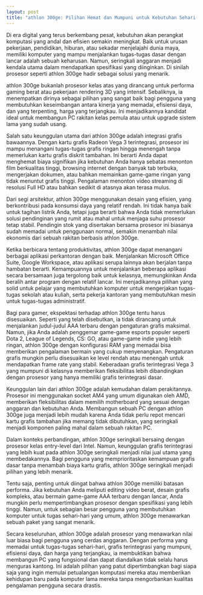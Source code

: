 ```yaml
---
layout: post
title: "athlon 300ge: Pilihan Hemat dan Mumpuni untuk Kebutuhan Sehari-hari"
---
```


Di era digital yang terus berkembang pesat, kebutuhan akan perangkat komputasi yang andal dan efisien semakin meningkat. Baik untuk urusan pekerjaan, pendidikan, hiburan, atau sekadar menjelajahi dunia maya, memiliki komputer yang mampu menjalankan tugas-tugas dasar dengan lancar adalah sebuah keharusan. Namun, seringkali anggaran menjadi kendala utama dalam mendapatkan spesifikasi yang diinginkan. Di sinilah prosesor seperti athlon 300ge hadir sebagai solusi yang menarik.

athlon 300ge bukanlah prosesor kelas atas yang dirancang untuk performa gaming berat atau pekerjaan rendering 3D yang intensif. Sebaliknya, ia menempatkan dirinya sebagai pilihan yang sangat baik bagi pengguna yang membutuhkan keseimbangan antara kinerja yang memadai, efisiensi daya, dan yang terpenting, harga yang terjangkau. Ini menjadikannya kandidat ideal untuk membangun PC rakitan kelas pemula atau untuk upgrade sistem lama yang sudah usang.

Salah satu keunggulan utama dari athlon 300ge adalah integrasi grafis bawaannya. Dengan kartu grafis Radeon Vega 3 terintegrasi, prosesor ini mampu menangani tugas-tugas grafis ringan hingga menengah tanpa memerlukan kartu grafis diskrit tambahan. Ini berarti Anda dapat menghemat biaya signifikan jika kebutuhan Anda hanya sebatas menonton film berkualitas tinggi, browsing internet dengan banyak tab terbuka, mengerjakan dokumen, atau bahkan memainkan game-game ringan yang tidak menuntut grafis tinggi. Pengalaman menonton video streaming di resolusi Full HD atau bahkan sedikit di atasnya akan terasa mulus.

Dari segi arsitektur, athlon 300ge menggunakan desain yang efisien, yang berkontribusi pada konsumsi daya yang relatif rendah. Ini tidak hanya baik untuk tagihan listrik Anda, tetapi juga berarti bahwa Anda tidak memerlukan solusi pendinginan yang rumit atau mahal untuk menjaga suhu prosesor tetap stabil. Pendingin stok yang disertakan bersama prosesor ini biasanya sudah memadai untuk penggunaan normal, semakin menambah nilai ekonomis dari sebuah rakitan berbasis athlon 300ge.

Ketika berbicara tentang produktivitas, athlon 300ge dapat menangani berbagai aplikasi perkantoran dengan baik. Menjalankan Microsoft Office Suite, Google Workspace, atau aplikasi serupa lainnya akan berjalan tanpa hambatan berarti. Kemampuannya untuk menjalankan beberapa aplikasi secara bersamaan juga tergolong baik untuk kelasnya, memungkinkan Anda beralih antar program dengan relatif lancar. Ini menjadikannya pilihan yang solid untuk pelajar yang membutuhkan komputer untuk mengerjakan tugas-tugas sekolah atau kuliah, serta pekerja kantoran yang membutuhkan mesin untuk tugas-tugas administratif.

Bagi para gamer, ekspektasi terhadap athlon 300ge tentu harus disesuaikan. Seperti yang telah disebutkan, ia tidak dirancang untuk menjalankan judul-judul AAA terbaru dengan pengaturan grafis maksimal. Namun, jika Anda adalah penggemar game-game esports populer seperti Dota 2, League of Legends, CS: GO, atau game-game indie yang lebih ringan, athlon 300ge dengan konfigurasi RAM yang memadai bisa memberikan pengalaman bermain yang cukup menyenangkan. Pengaturan grafis mungkin perlu disesuaikan ke level rendah atau menengah untuk mendapatkan frame rate yang stabil. Keberadaan grafis terintegrasi Vega 3 yang mumpuni di kelasnya memberikan fleksibilitas lebih dibandingkan dengan prosesor yang hanya memiliki grafis terintegrasi dasar.

Keunggulan lain dari athlon 300ge adalah kemudahan dalam perakitannya. Prosesor ini menggunakan socket AM4 yang umum digunakan oleh AMD, memberikan fleksibilitas dalam memilih motherboard yang sesuai dengan anggaran dan kebutuhan Anda. Membangun sebuah PC dengan athlon 300ge juga menjadi lebih mudah karena Anda tidak perlu repot mencari kartu grafis tambahan jika memang tidak dibutuhkan, yang seringkali menjadi komponen paling mahal dalam sebuah rakitan PC.

Dalam konteks perbandingan, athlon 300ge seringkali bersaing dengan prosesor kelas entry-level dari Intel. Namun, keunggulan grafis terintegrasi yang lebih kuat pada athlon 300ge seringkali menjadi nilai jual utama yang membedakannya. Bagi pengguna yang memprioritaskan kemampuan grafis dasar tanpa menambah biaya kartu grafis, athlon 300ge seringkali menjadi pilihan yang lebih menarik.

Tentu saja, penting untuk diingat bahwa athlon 300ge memiliki batasan performa. Jika kebutuhan Anda meliputi editing video berat, desain grafis kompleks, atau bermain game-game AAA terbaru dengan lancar, Anda mungkin perlu mempertimbangkan prosesor dengan spesifikasi yang lebih tinggi. Namun, untuk sebagian besar pengguna yang membutuhkan komputer untuk tugas sehari-hari yang umum, athlon 300ge menawarkan sebuah paket yang sangat menarik.

Secara keseluruhan, athlon 300ge adalah prosesor yang menawarkan nilai luar biasa bagi pengguna yang cerdas anggaran. Dengan performa yang memadai untuk tugas-tugas sehari-hari, grafis terintegrasi yang mumpuni, efisiensi daya, dan harga yang terjangkau, ia membuktikan bahwa membangun PC yang fungsional dan dapat diandalkan tidak selalu harus menguras kantong. Ini adalah pilihan yang patut dipertimbangkan bagi siapa saja yang ingin memulai petualangan komputasi mereka atau memberikan kehidupan baru pada komputer lama mereka tanpa mengorbankan kualitas pengalaman pengguna secara drastis.
